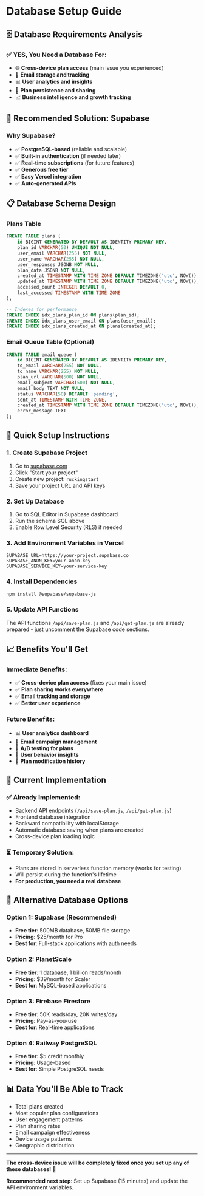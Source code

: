 # Database Setup Guide

## 🗄️ **Database Requirements Analysis**

### ✅ **YES, You Need a Database For:**
- 🌐 **Cross-device plan access** (main issue you experienced)
- 📧 **Email storage and tracking**
- 📊 **User analytics and insights**
- 🔄 **Plan persistence and sharing**
- 📈 **Business intelligence and growth tracking**

## 🚀 **Recommended Solution: Supabase**

### Why Supabase?
- ✅ **PostgreSQL-based** (reliable and scalable)
- ✅ **Built-in authentication** (if needed later)
- ✅ **Real-time subscriptions** (for future features)
- ✅ **Generous free tier**
- ✅ **Easy Vercel integration**
- ✅ **Auto-generated APIs**

## 📋 **Database Schema Design**

### Plans Table
```sql
CREATE TABLE plans (
    id BIGINT GENERATED BY DEFAULT AS IDENTITY PRIMARY KEY,
    plan_id VARCHAR(50) UNIQUE NOT NULL,
    user_email VARCHAR(255) NOT NULL,
    user_name VARCHAR(255) NOT NULL,
    user_responses JSONB NOT NULL,
    plan_data JSONB NOT NULL,
    created_at TIMESTAMP WITH TIME ZONE DEFAULT TIMEZONE('utc', NOW()),
    updated_at TIMESTAMP WITH TIME ZONE DEFAULT TIMEZONE('utc', NOW()),
    accessed_count INTEGER DEFAULT 0,
    last_accessed TIMESTAMP WITH TIME ZONE
);

-- Indexes for performance
CREATE INDEX idx_plans_plan_id ON plans(plan_id);
CREATE INDEX idx_plans_user_email ON plans(user_email);
CREATE INDEX idx_plans_created_at ON plans(created_at);
```

### Email Queue Table (Optional)
```sql
CREATE TABLE email_queue (
    id BIGINT GENERATED BY DEFAULT AS IDENTITY PRIMARY KEY,
    to_email VARCHAR(255) NOT NULL,
    to_name VARCHAR(255) NOT NULL,
    plan_url VARCHAR(500) NOT NULL,
    email_subject VARCHAR(500) NOT NULL,
    email_body TEXT NOT NULL,
    status VARCHAR(50) DEFAULT 'pending',
    sent_at TIMESTAMP WITH TIME ZONE,
    created_at TIMESTAMP WITH TIME ZONE DEFAULT TIMEZONE('utc', NOW()),
    error_message TEXT
);
```

## 🔧 **Quick Setup Instructions**

### 1. Create Supabase Project
1. Go to [supabase.com](https://supabase.com)
2. Click "Start your project"
3. Create new project: `ruckingstart`
4. Save your project URL and API keys

### 2. Set Up Database
1. Go to SQL Editor in Supabase dashboard
2. Run the schema SQL above
3. Enable Row Level Security (RLS) if needed

### 3. Add Environment Variables in Vercel
```env
SUPABASE_URL=https://your-project.supabase.co
SUPABASE_ANON_KEY=your-anon-key
SUPABASE_SERVICE_KEY=your-service-key
```

### 4. Install Dependencies
```bash
npm install @supabase/supabase-js
```

### 5. Update API Functions
The API functions `/api/save-plan.js` and `/api/get-plan.js` are already prepared - just uncomment the Supabase code sections.

## 📈 **Benefits You'll Get**

### Immediate Benefits:
- ✅ **Cross-device plan access** (fixes your main issue)
- ✅ **Plan sharing works everywhere**
- ✅ **Email tracking and storage**
- ✅ **Better user experience**

### Future Benefits:
- 📊 **User analytics dashboard**
- 📧 **Email campaign management**
- 🎯 **A/B testing for plans**
- 👥 **User behavior insights**
- 🔄 **Plan modification history**

## 🔄 **Current Implementation**

### ✅ **Already Implemented:**
- Backend API endpoints (`/api/save-plan.js`, `/api/get-plan.js`)
- Frontend database integration
- Backward compatibility with localStorage
- Automatic database saving when plans are created
- Cross-device plan loading logic

### ⏳ **Temporary Solution:**
- Plans are stored in serverless function memory (works for testing)
- Will persist during the function's lifetime
- **For production, you need a real database**

## 🚀 **Alternative Database Options**

### Option 1: Supabase (Recommended)
- **Free tier**: 500MB database, 50MB file storage
- **Pricing**: $25/month for Pro
- **Best for**: Full-stack applications with auth needs

### Option 2: PlanetScale
- **Free tier**: 1 database, 1 billion reads/month
- **Pricing**: $39/month for Scaler
- **Best for**: MySQL-based applications

### Option 3: Firebase Firestore
- **Free tier**: 50K reads/day, 20K writes/day
- **Pricing**: Pay-as-you-use
- **Best for**: Real-time applications

### Option 4: Railway PostgreSQL
- **Free tier**: $5 credit monthly
- **Pricing**: Usage-based
- **Best for**: Simple PostgreSQL needs

## 📊 **Data You'll Be Able to Track**

- Total plans created
- Most popular plan configurations
- User engagement patterns
- Plan sharing rates
- Email campaign effectiveness
- Device usage patterns
- Geographic distribution

---

**The cross-device issue will be completely fixed once you set up any of these databases!** 🎯

**Recommended next step**: Set up Supabase (15 minutes) and update the API environment variables.